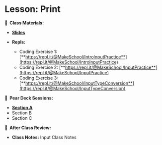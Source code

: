 <!-- .slide: data-background="./Images/header.svg" data-background-repeat="none" data-background-size="40% 40%" data-background-position="center 10%" class="header" -->

# Lesson: Print

<!-- Put a link to the slides so that students can find them -->

**📝 &nbsp;Class Materials:** 
  <!-- Put a link to the slides -->
* [**Slides**](https://docs.google.com/presentation/d/1_YQyHFoHi6ME_RYqWWimYgUpVoKbN4Pf_FqHT4Q44Eg/edit)

* **Repls:**
  * Coding Exercise 1: [**https://repl.it/@MakeSchool/IntroInputPractice**](https://repl.it/@MakeSchool/IntroInputPractice)
  * Coding Exercise 2: [**https://repl.it/@MakeSchool/InputPractice**](https://repl.it/@MakeSchool/InputPractice)
  * Coding Exercise 3: [**https://repl.it/@MakeSchool/InputTypeConversion**](https://repl.it/@MakeSchool/InputTypeConversion)

  
**🍐 &nbsp;Pear Deck Sessions:**
 * [**Section A**](https://app.peardeck.com/student/tbvqheirr)
 * Section B
 * Section C
 
**📖 &nbsp;After Class Review:**
 * **Class Notes:** Input Class Notes


<!-- > -->
